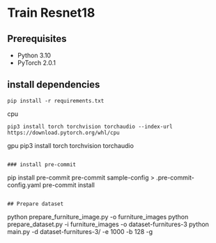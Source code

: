 # Train Resnet18

## Prerequisites
- Python 3.10
- PyTorch 2.0.1

## install dependencies
```
pip install -r requirements.txt
```

cpu
```
pip3 install torch torchvision torchaudio --index-url https://download.pytorch.org/whl/cpu
```

gpu
pip3 install torch torchvision torchaudio
```

### install pre-commit
```
pip install pre-commit
pre-commit sample-config > .pre-commit-config.yaml
pre-commit install
```

## Prepare dataset
```
python prepare_furniture_image.py -o furniture_images
python prepare_dataset.py -i furniture_images -o dataset-furnitures-3
python main.py -d dataset-furnitures-3/ -e 1000 -b 128 -g

```
